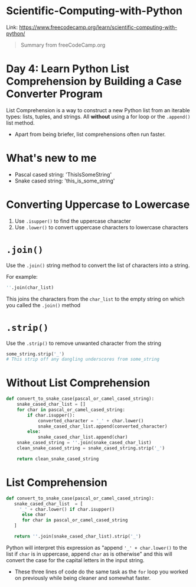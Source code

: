# Scientific-Computing-with-Python
Link: https://www.freecodecamp.org/learn/scientific-computing-with-python/

 > Summary from freeCodeCamp.org

# Day 4: Learn Python List Comprehension by Building a Case Converter Program
List Comprehension is a way to construct a new Python list from an iterable types: lists, tuples, and strings. All **without** using a for loop or the `.append()` list method.

- Apart from being briefer, list comprehensions often run faster.

# What's new to me
- Pascal cased string: 'ThisIsSomeString'
- Snake cased string: 'this_is_some_string'

# Converting Uppercase to Lowercase
1. Use `.isupper()` to find the uppercase character
2. Use `.lower()` to convert uppercase characters to lowercase characters

# `.join()`
Use the `.join()` string method to convert the list of characters into a string.

For example:
```python
''.join(char_list)
```
This joins the characters from the `char_list` to the empty string on which you called the `.join()` method

# `.strip()`
Use the `.strip()` to remove unwanted character from the string
```python
some_string.strip('_')
# This strip off any dangling underscores from some_string
```

# Without List Comprehension
```python
def convert_to_snake_case(pascal_or_camel_cased_string):
    snake_cased_char_list = []
    for char in pascal_or_camel_cased_string:
        if char.isupper():
            converted_character = '_' + char.lower()
            snake_cased_char_list.append(converted_character)
        else:
            snake_cased_char_list.append(char)
    snake_cased_string = ''.join(snake_cased_char_list)
    clean_snake_cased_string = snake_cased_string.strip('_')

    return clean_snake_cased_string
```
# List Comprehension
```python
def convert_to_snake_case(pascal_or_camel_cased_string):
   snake_cased_char_list  = [
     '_' + char.lower() if char.isupper()
      else char
      for char in pascal_or_camel_cased_string
   ]

   return ''.join(snake_cased_char_list).strip('_')
```
Python will interpret this expression as "append `'_' + char.lower()` to the list if `char` is in uppercase, append `char` as is otherwise" and this will convert the case for the capital letters in the input string.

- These three lines of code do the same task as the `for` loop you worked on previously while being cleaner and somewhat faster.
